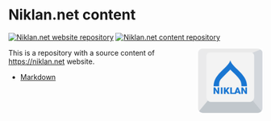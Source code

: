 # Niklan.net content

[![Niklan.net website repository](https://img.shields.io/badge/website-blue?style=flat&logo=github&label=niklan.net)](https://github.com/Niklan/niklan.net)
[![Niklan.net content repository](https://img.shields.io/badge/content-f4f2ef?style=flat&logo=github&label=niklan.net)](https://github.com/Niklan/niklan.net-content)

<img src="./_handbook/logo.svg" alt="Niklan.net" width="128" align="right">

This is a repository with a source content of <https://niklan.net> website.

* [Markdown](./_handbook/markdown.md)
